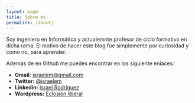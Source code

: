 ```yaml
---
layout: page
title: Sobre mí
permalink: /about/
---
```


Soy ingeniero en Informática y actualemnte profesor de ciclo formativo en dicha rama. El motivo de hacer este blog fue simplemente por curiosidad y como no, para aprender.

Además de en Github me puedes encontrar en los siguiente enlaces:
* **Gmail:** [israelem@gmail.com](mailto:israelem@gmail.com)
* **Twitter:** [@israelem](http://twitter.com/israelem)
* **Linkedin:** [Israel Rodríguez](https://www.linkedin.com/in/israelem)
* **Wordpress:** [Eclosión liberal](https://eclosionliberal.wordpress.com/)

